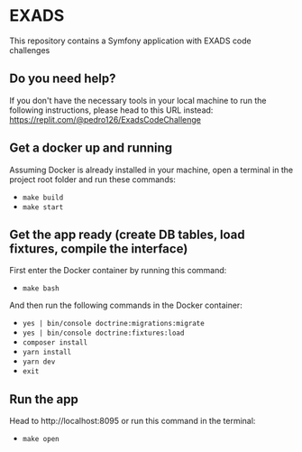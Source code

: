 # EXADS

This repository contains a Symfony application with EXADS code challenges

## Do you need help?
If you don't have the necessary tools in your local machine to run the following instructions, please head to this URL instead: https://replit.com/@pedro126/ExadsCodeChallenge

## Get a docker up and running
Assuming Docker is already installed in your machine, open a terminal in the project root folder and run these commands:
* ```make build```
* ```make start```

## Get the app ready (create DB tables, load fixtures, compile the interface)
First enter the Docker container by running this command:
* ```make bash```

And then run the following commands in the Docker container:
* ```yes | bin/console doctrine:migrations:migrate```
* ```yes | bin/console doctrine:fixtures:load```
* ```composer install```
* ```yarn install```
* ```yarn dev```
* ```exit```

## Run the app
Head to http://localhost:8095 or run this command in the terminal: 
* ```make open```